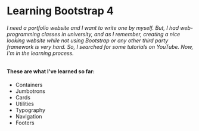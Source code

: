 # Learning Bootstrap 4
###### I need a portfolio website and I want to write one by myself. But, I had web-programming classes in university, and as I remember, creating a nice looking website while not using Bootstrap or any other third party framework is very hard. So, I searched for some tutorials on YouTube. Now, I'm in the learning process.
#### These are what I've learned so far:
* Containers
* Jumbotrons
* Cards
* Utilities
* Typography
* Navigation
* Footers
